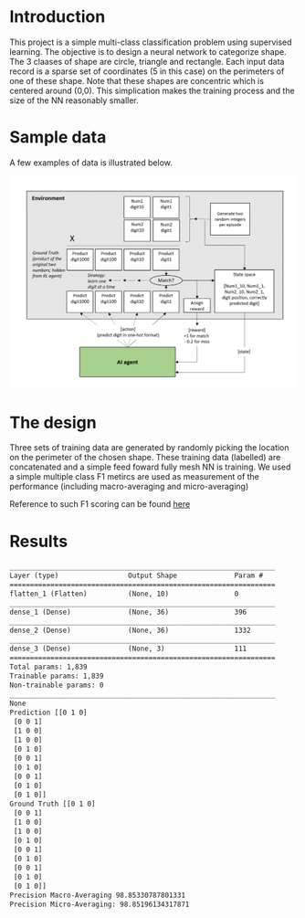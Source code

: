 # Introduction 

This project is a simple multi-class classification problem using supervised learning.  The objective is to design a neural network to categorize shape.  The 3 claases of shape are circle, triangle and rectangle.  Each input data record is a sparse set of coordinates (5 in this case) on the perimeters of one of these shape.  Note that these shapes are concentric which is centered around (0,0).  This simplication makes the training process and the size of the NN reasonably smaller. 

# Sample data 

A few examples of data is illustrated below.  

![pics](https://github.com/dennylslee/Multiplication-deepRL/blob/master/Multiplication-game-env-setup.png)


# The design

Three sets of training data are generated by randomly picking the location on the perimeter of the chosen shape. These training data (labelled) are concatenated and a simple feed foward fully mesh NN is training.  We used a simple multiple class F1 metircs are used as measurement of the performance (including macro-averaging and micro-averaging)

Reference to such F1 scoring can be found [here](https://sebastianraschka.com/faq/docs/multiclass-metric.html)


# Results

```
_________________________________________________________________
Layer (type)                 Output Shape              Param #   
=================================================================
flatten_1 (Flatten)          (None, 10)                0         
_________________________________________________________________
dense_1 (Dense)              (None, 36)                396       
_________________________________________________________________
dense_2 (Dense)              (None, 36)                1332      
_________________________________________________________________
dense_3 (Dense)              (None, 3)                 111       
=================================================================
Total params: 1,839
Trainable params: 1,839
Non-trainable params: 0
_________________________________________________________________
None
Prediction [[0 1 0]
 [0 0 1]
 [1 0 0]
 [1 0 0]
 [0 1 0]
 [0 0 1]
 [0 1 0]
 [0 0 1]
 [0 1 0]
 [0 1 0]]
Ground Truth [[0 1 0]
 [0 0 1]
 [1 0 0]
 [1 0 0]
 [0 1 0]
 [0 0 1]
 [0 1 0]
 [0 0 1]
 [0 1 0]
 [0 1 0]]
Precision Macro-Averaging 98.85330787801331
Precision Micro-Averaging: 98.85196134317871

```

